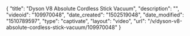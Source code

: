 {
    "title": "Dyson V8 Absolute Cordless Stick Vacuum",
    "description": "",
    "videoid": "109970048",
    "date_created": "1502519048",
    "date_modified": "1510789597",
    "type": "captivate",
    "layout": "video",
    "url": "\/v\/dyson-v8-absolute-cordless-stick-vacuum\/109970048"
}